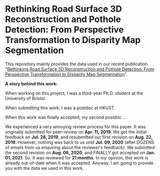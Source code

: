 # Rethinking Road Surface 3D Reconstruction and Pothole Detection: From Perspective Transformation to Disparity Map Segmentation

This repository mainly provides the data used in our recent publication "[Rethinking Road Surface 3D Reconstruction and Pothole Detection: From Perspective Transformation to Disparity Map Segmentation](https://arxiv.org/pdf/2012.10802.pdf)". 

**A story behind this work:**

When working on this project, I was a third-year Ph.D. student at the University of Bristol. 

When submitting this work, I was a postdoc at HKUST. 

When this work was finally accepted, my second postdoc ...

We experienced a very annoying review process for this paper. It was originally submitted for peer-review on **Apr. 11, 2019**. We got the initial feedback on **Jul. 28, 2019**, and resubmitted our first revision on **Aug. 22, 2019**. However, nothing was back to us until **Jul. 09, 2020** (after DOZENS of emails from us enquiring about the reviewer's feedback). We submitted the second revision on **Aug. 06, 2020**, and FINALLY got accepted on **Jan. 01, 2021**. So, it was reviewed for **21 months**. In my opinion, this work is already out-of-date when it was accepted. Anyway, I am going to provide you with the data we used in this work. 



